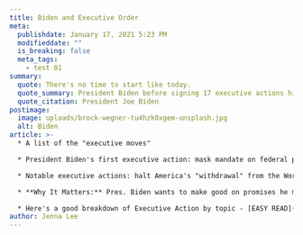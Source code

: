 ```yaml
---
title: Biden and Executive Order
meta:
  publishdate: January 17, 2021 5:23 PM
  modifieddate: ""
  is_breaking: false
  meta_tags:
    - test 01
summary:
  quote: There's no time to start like today.
  quote_summary: President Biden before signing 17 executive actions his first day in office.
  quote_citation: President Joe Biden
postimage:
  image: uploads/brock-wegner-tu4hzk0xgem-unsplash.jpg
  alt: Biden
article: >-
  * A list of the "executive moves"

  * President Biden's first executive action: mask mandate on federal property. 

  * Notable executive actions: halt America's "withdrawal" from the World Health Organization and the Paris Climate Accord (environmental regulation agreement between nations) an ending the declaration of a national emergency at the U.S. southern border (this has consequences like stopping extra money flowing to projects at the border i.e. the construction of the border wall).

  * **Why It Matters:** Pres. Biden wants to make good on promises he made to reverse some of the Trump administration's policies. Executive actions are consequential. 

  * Here's a good breakdown of Executive Action by topic - [EASY READ](https://www.pbs.org/newshour/politics/a-look-at-bidens-first-executive-orders-in-office)
author: Jenna Lee
---
```

